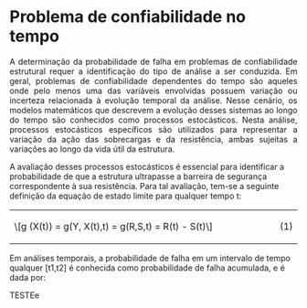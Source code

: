 <h1>Problema de confiabilidade no tempo</h1>

 

<p align = "justify">A determinação da probabilidade de falha em problemas de confiabilidade estrutural requer a identificação do tipo de análise a ser conduzida. Em geral, problemas de confiabilidade dependentes do tempo são aqueles onde pelo menos uma das variáveis envolvidas possuem variação ou incerteza relacionada à evolução temporal da análise. Nesse cenário, os modelos matemáticos que descrevem a evolução desses sistemas ao longo do tempo são conhecidos como processos estocásticos. Nesta análise, processos estocásticos específicos são utilizados para representar a variação da ação das sobrecargas e da resistência, ambas sujeitas a variações ao longo da vida útil da estrutura. 

A avaliação desses processos estocásticos é essencial para identificar a probabilidade de que a estrutura ultrapasse a barreira de segurança correspondente à sua resistência. Para tal avaliação, tem-se a seguinte definição da equação de estado limite para qualquer tempo t:

 <table border = "0" style = "width: 100%;">
 <tr>
   <td align = "left" style = "width: 95%;">\[g (X(t)) = g(Y, X(t),t) = g(R,S,t) = R(t) - S(t)\]</td>
   <td align = "right" style = "width: 5%;"><p id = "eq1">(1)</p></td>
 </tr>
</table>

Em análises temporais, a probabilidade de falha em um intervalo de tempo qualquer [t1,t2] é conhecida como probabilidade de falha acumulada, e é dada por:

TESTEe



</p>